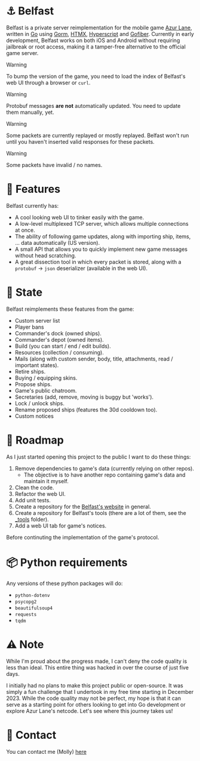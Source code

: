 # ⚓ Belfast

Belfast is a private server reimplementation for the mobile game [Azur Lane](https://en.wikipedia.org/wiki/Azur_Lane), written in [Go](https://go.dev/) using [Gorm](https://gorm.io), [HTMX](https://htmx.org), [Hyperscript](https://hyperscript.org) and [Gofiber](https://gofiber.io). Currently in early development, Belfast works on both iOS and Android without requiring jailbreak or root access, making it a tamper-free alternative to the official game server.

> [!WARNING]
> To bump the version of the game, you need to load the index of Belfast's web UI through a browser or `curl`.

> [!WARNING]
> Protobuf messages **are not** automatically updated. You need to update them manually, yet.

> [!WARNING]
> Some packets are currently replayed or mostly replayed. Belfast won't run until you haven't inserted valid responses for these packets.

> [!WARNING]
> Some packets have invalid / no names.

# 🌟 Features

Belfast currently has:

- A cool looking web UI to tinker easily with the game.
- A low-level multiplexed TCP server, which allows multiple connections at once.
- The ability of following game updates, along with importing ship, items, ... data automatically (US version).
- A small API that allows you to quickly implement new game messages without head scratching.
- A great dissection tool in which every packet is stored, along with a `protobuf` -> `json` deserializer (available in the web UI).

# 🌠 State

Belfast reimplements these features from the game:

- Custom server list
- Player bans
- Commander's dock (owned ships).
- Commander's depot (owned items).
- Build (you can start / end / edit builds).
- Resources (collection / consuming).
- Mails (along with custom sender, body, title, attachments, read / important states).
- Retire ships.
- Buying / equipping skins.
- Propose ships.
- Game's public chatroom.
- Secretaries (add, remove, moving is buggy but 'works').
- Lock / unlock ships.
- Rename proposed ships (features the 30d cooldown too).
- Custom notices

# 🚀 Roadmap

As I just started opening this project to the public I want to do these things:

1. Remove dependencies to game's data (currently relying on other repos).
    - The objective is to have another repo containing game's data and maintain it myself.
2. Clean the code.
3. Refactor the web UI.
4. Add unit tests.
5. Create a repository for the [Belfast's website](https://belfast.mana.rip/) in general.
6. Create a repository for Belfast's tools (there are a lot of them, see the [_tools](./_tools/) folder).
7. Add a web UI tab for game's notices.

Before continuting the implementation of the game's protocol.

# 📦 Python requirements

Any versions of these python packages will do:

- `python-dotenv`
- `psycopg2`
- `beautifulsoup4`
- `requests`
- `tqdm`

# ⚠️ Note

While I'm proud about the progress made, I can't deny the code quality is less than ideal. This entire thing was hacked in over the course of just five days.

I initially had no plans to make this project public or open-source. It was simply a fun challenge that I undertook in my free time starting in December 2023. While the code quality may not be perfect, my hope is that it can serve as a starting point for others looking to get into Go development or explore Azur Lane's netcode. Let's see where this journey takes us!

# 📧 Contact

You can contact me (Molly) [here](molly+belfast@mana.rip)